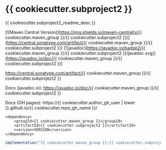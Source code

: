 # {{ cookiecutter.subproject2 }}

{{ cookiecutter.subproject2_readme_desc }}

[![Maven Central Version](https://img.shields.io/maven-central/v/{{ cookiecutter.maven_group }}/{{ cookiecutter.subproject2 }})](https://central.sonatype.com/artifact/{{ cookiecutter.maven_group }}/{{ cookiecutter.subproject2 }})
[![javadoc](https://javadoc.io/badge2/{{ cookiecutter.maven_group }}/{{ cookiecutter.subproject2 }}/javadoc.svg)](https://javadoc.io/doc/{{ cookiecutter.maven_group }}/{{ cookiecutter.subproject2 }})

https://central.sonatype.com/artifact/{{ cookiecutter.maven_group }}/{{ cookiecutter.subproject2 }}

Docs (javadoc.io): https://javadoc.io/doc/{{ cookiecutter.maven_group }}/{{ cookiecutter.subproject2 }}

Docs (GH pages): https://{{ cookiecutter.author_gh_user | lower }}.github.io/{{ cookiecutter.repo_gh_name }}/

```maven
<dependency>
    <groupId>{{ cookiecutter.maven_group }}</groupId>
    <artifactId>{{ cookiecutter.subproject2 }}</artifactId>
    <version>VERSION</version>
</dependency>
```

```gradle
implementation("{{ cookiecutter.maven_group }}:{{ cookiecutter.subproject2 }}:VERSION")
```
